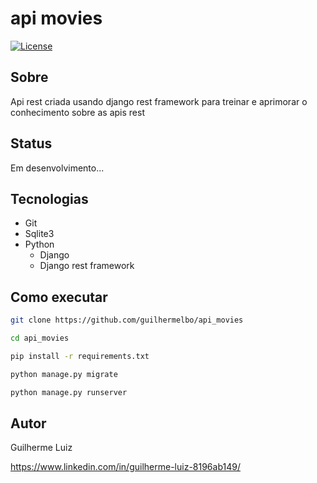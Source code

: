 # api movies

[![License](https://img.shields.io/github/license/guilhermelbo/api_movies)](https://github.com/guilhermelbo/api_movies/blob/main/LICENSE)

## Sobre

Api rest criada usando django rest framework para treinar e aprimorar o conhecimento sobre as apis rest

## Status

Em desenvolvimento...

## Tecnologias

- Git
- Sqlite3
- Python
  - Django
  - Django rest framework
  
 ## Como executar
 
 ```bash
 git clone https://github.com/guilhermelbo/api_movies
 
 cd api_movies
 
 pip install -r requirements.txt
 
 python manage.py migrate
 
 python manage.py runserver
 ```
 
 ## Autor
 
 Guilherme Luiz
 
 https://www.linkedin.com/in/guilherme-luiz-8196ab149/
